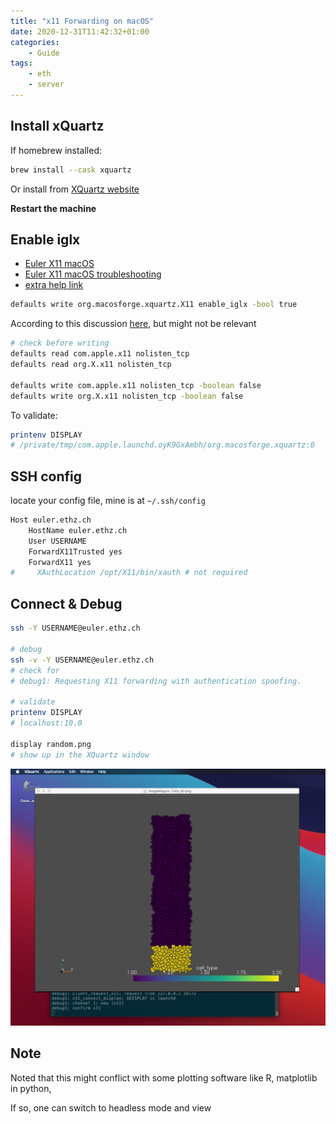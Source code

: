 ```yaml
---
title: "x11 Forwarding on macOS"
date: 2020-12-31T11:42:32+01:00
categories:
    - Guide
tags:
    - eth
    - server
---
```


## Install xQuartz

If homebrew installed:

```bash
brew install --cask xquartz
```

Or install from [XQuartz website](https://www.xquartz.org/)

**Restart the machine**

## Enable iglx

* [Euler X11 macOS](https://scicomp.ethz.ch/wiki/Accessing_the_clusters#Mac_OS_X)
* [Euler X11 macOS troubleshooting](https://scicomp.ethz.ch/wiki/Getting_started_with_clusters#Troubleshooting)
* [extra help link](https://www.visitusers.org/index.php?title=Re-enabling_INdirect_glx_on_your_X_server)

```bash
defaults write org.macosforge.xquartz.X11 enable_iglx -bool true
```

According to this discussion [here](https://discussions.apple.com/thread/2048176), but might not be relevant 

```bash
# check before writing
defaults read com.apple.x11 nolisten_tcp
defaults read org.X.x11 nolisten_tcp

defaults write com.apple.x11 nolisten_tcp -boolean false
defaults write org.X.x11 nolisten_tcp -boolean false
```

To validate:
```bash
printenv DISPLAY
# /private/tmp/com.apple.launchd.oyK9GxAmbh/org.macosforge.xquartz:0
```

## SSH config

locate your config file, mine is at `~/.ssh/config`

```bash
Host euler.ethz.ch                                                       
    HostName euler.ethz.ch                                                 
    User USERNAME                                                          
    ForwardX11Trusted yes                                                  
    ForwardX11 yes                                                         
#     XAuthLocation /opt/X11/bin/xauth # not required
```

## Connect & Debug

```bash
ssh -Y USERNAME@euler.ethz.ch

# debug
ssh -v -Y USERNAME@euler.ethz.ch
# check for 
# debug1: Requesting X11 forwarding with authentication spoofing.

# validate
printenv DISPLAY
# localhost:10.0

display random.png
# show up in the XQuartz window
```

![](images/x11_foward_macos.png)

## Note

Noted that this might conflict with some plotting software like R, matplotlib in python, 

If so, one can switch to headless mode and view
